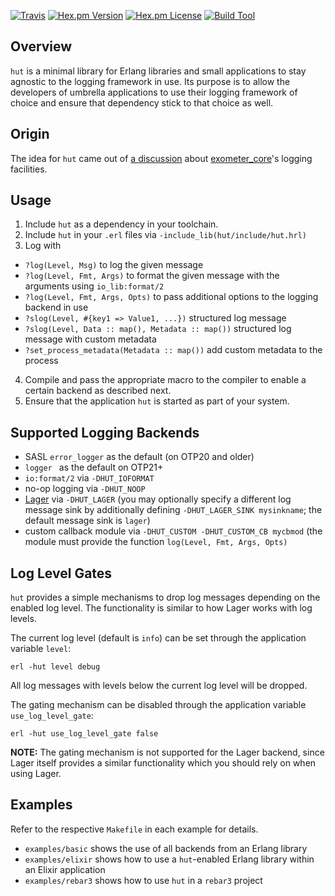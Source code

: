 [![Travis][travis badge]][travis]
[![Hex.pm Version][hex version badge]][hex]
[![Hex.pm License][hex license badge]][hex]
[![Build Tool][build tool]][hex]

## Overview

`hut` is a minimal library for Erlang libraries and small applications to
stay agnostic to the logging framework in use. Its purpose is to allow the
developers of umbrella applications to use their logging framework of choice
and ensure that dependency stick to that choice as well.

## Origin

The idea for `hut` came out of
[a discussion](https://github.com/Feuerlabs/exometer_core/issues/57) about
[exometer_core](https://github.com/Feuerlabs/exometer_core)'s logging facilities.

## Usage

1. Include `hut` as a dependency in your toolchain.
2. Include `hut` in your `.erl` files via `-include_lib(hut/include/hut.hrl)`
3. Log with
  - `?log(Level, Msg)` to log the given message
  - `?log(Level, Fmt, Args)` to format the given message with the arguments using `io_lib:format/2`
  - `?log(Level, Fmt, Args, Opts)` to pass additional options to the logging backend in use
  - `?slog(Level, #{key1 => Value1, ...})` structured log message
  - `?slog(Level, Data :: map(), Metadata :: map())` structured log message with custom metadata
  - `?set_process_metadata(Metadata :: map())` add custom metadata to the process
4. Compile and pass the appropriate macro to the compiler to enable a certain backend as described next.
5. Ensure that the application `hut` is started as part of your system.

## Supported Logging Backends

- SASL `error_logger` as the default (on OTP20 and older)
- `logger ` as the default on OTP21+
- `io:format/2` via `-DHUT_IOFORMAT`
- no-op logging via `-DHUT_NOOP`
- [Lager](https://github.com/basho/lager) via `-DHUT_LAGER`
  (you may optionally specify a different log message sink by additionally defining
  `-DHUT_LAGER_SINK mysinkname`; the default message sink is `lager`)
- custom callback module via `-DHUT_CUSTOM -DHUT_CUSTOM_CB mycbmod`
  (the module must provide the function `log(Level, Fmt, Args, Opts)`

## Log Level Gates

`hut` provides a simple mechanisms to drop log messages depending on the enabled
log level. The functionality is similar to how Lager works with log levels.

The current log level (default is `info`) can be set through the application variable `level`:

```shell
erl -hut level debug
```

All log messages with levels below the current log level will be dropped.

The gating mechanism can be disabled through the application variable `use_log_level_gate`:

```shell
erl -hut use_log_level_gate false
```

**NOTE:** The gating mechanism is not supported for the Lager backend, since Lager
          itself provides a similar functionality which you should rely on when using
          Lager.

## Examples

Refer to the respective `Makefile` in each example for details.

- `examples/basic` shows the use of all backends from an Erlang library
- `examples/elixir` shows how to use a `hut`-enabled Erlang library within an Elixir application
- `examples/rebar3` shows how to use `hut` in a `rebar3` project

[travis]: https://travis-ci.org/tolbrino/hut
[travis badge]: https://img.shields.io/travis/tolbrino/hut/master.svg?style=flat-square
[hex]: https://hex.pm/packages/hut
[hex version badge]: https://img.shields.io/hexpm/v/hut.svg?style=flat-square
[hex license badge]: https://img.shields.io/hexpm/l/hut.svg?style=flat-square
[build tool]: https://img.shields.io/badge/build%20tool-erlang.mk-orange.svg?style=flat-square

